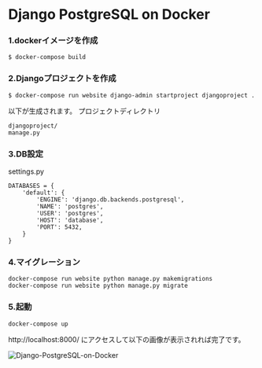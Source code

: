 # Django PostgreSQL on Docker

### 1.dockerイメージを作成
    $ docker-compose build

### 2.Djangoプロジェクトを作成
    $ docker-compose run website django-admin startproject djangoproject .

以下が生成されます。
プロジェクトディレクトリ
    
    djangoproject/
    manage.py

### 3.DB設定
settings.py

	DATABASES = {
	    'default': {
	        'ENGINE': 'django.db.backends.postgresql',
	        'NAME': 'postgres',
	        'USER': 'postgres',
	        'HOST': 'database',
	        'PORT': 5432,
	    }
	}
	
### 4.マイグレーション

    docker-compose run website python manage.py makemigrations
    docker-compose run website python manage.py migrate

### 5.起動

    docker-compose up

http://localhost:8000/ にアクセスして以下の画像が表示されれば完了です。

![Django-PostgreSQL-on-Docker](https://user-images.githubusercontent.com/10918113/59118585-7c470780-898b-11e9-9ac2-084b237a3899.png)
